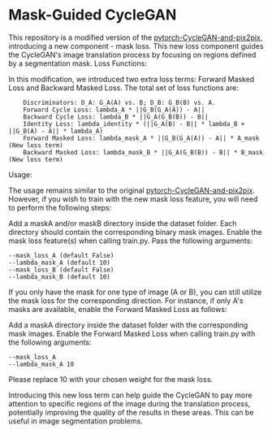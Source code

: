 # Mask-Guided CycleGAN

This repository is a modified version of the [pytorch-CycleGAN-and-pix2pix](https://github.com/junyanz/pytorch-CycleGAN-and-pix2pix), introducing a new component - mask loss. This new loss component guides the CycleGAN's image translation process by focusing on regions defined by a segmentation mask.
Loss Functions:

In this modification, we introduced two extra loss terms: Forward Masked Loss and Backward Masked Loss. The total set of loss functions are:

```
    Discriminators: D_A: G_A(A) vs. B; D_B: G_B(B) vs. A.
    Forward Cycle Loss: lambda_A * ||G_B(G_A(A)) - A||
    Backward Cycle Loss: lambda_B * ||G_A(G_B(B)) - B||
    Identity Loss: lambda_identity * (||G_A(B) - B|| * lambda_B + ||G_B(A) - A|| * lambda_A)
    Forward Masked Loss: lambda_mask_A * ||G_B(G_A(A)) - A|| * A_mask (New loss term)
    Backward Masked Loss: lambda_mask_B * ||G_A(G_B(B)) - B|| * B_mask (New loss term)
```

Usage:

The usage remains similar to the original [pytorch-CycleGAN-and-pix2pix](https://github.com/junyanz/pytorch-CycleGAN-and-pix2pix). However, if you wish to train with the new mask loss feature, you will need to perform the following steps:

Add a maskA and/or maskB directory inside the dataset folder. Each directory should contain the corresponding binary mask images. Enable the mask loss feature(s) when calling train.py. Pass the following arguments:

```
--mask_loss_A (default False)
--lambda_mask_A (default 10)
--mask_loss_B (default False)
--lambda_mask_B (default 10)
```

If you only have the mask for one type of image (A or B), you can still utilize the mask loss for the corresponding direction. For instance, if only A's masks are available, enable the Forward Masked Loss as follows:

Add a maskA directory inside the dataset folder with the corresponding mask images. Enable the Forward Masked Loss when calling train.py with the following arguments:

```
--mask_loss_A
--lambda_mask_A 10
```

Please replace 10 with your chosen weight for the mask loss.

Introducing this new loss term can help guide the CycleGAN to pay more attention to specific regions of the image during the translation process, potentially improving the quality of the results in these areas. This can be useful in image segmentation problems.
